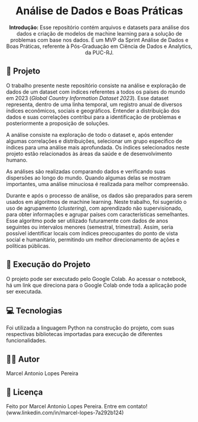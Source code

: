 <!DOCTYPE html>
<html lang="pt-BR">
<head>
    <meta charset="UTF-8">
    <meta name="viewport" content="width=device-width, initial-scale=1.0">
    <title>README - Análise de Dados e Boas Práticas</title>
</head>
<body>

<h1 align="center">Análise de Dados e Boas Práticas</h1>

<p align="center">
  <strong>Introdução:</strong> Esse repositório contém arquivos e datasets para análise dos dados e criação de modelos de machine learning para a solução de problemas com base nos dados. É um MVP da Sprint Análise de Dados e Boas Práticas, referente à Pós-Graduação em Ciência de Dados e Analytics, da PUC-RJ.
</p>

<h2>📖 Projeto</h2>
<p>
    O trabalho presente neste repositório consiste na análise e exploração de dados de um dataset com índices referentes a todos os países do mundo em 2023 (<em>Global Country Information Dataset 2023</em>). Esse dataset representa, dentro de uma linha temporal, um registro anual de diversos índices econômicos, sociais e geográficos. Entender a distribuição dos dados e suas correlações contribui para a identificação de problemas e posteriormente a proposição de soluções.
</p>
<p>
    A análise consiste na exploração de todo o dataset e, após entender algumas correlações e distribuições, selecionar um grupo específico de índices para uma análise mais aprofundada. Os índices selecionados neste projeto estão relacionados às áreas da saúde e de desenvolvimento humano.
</p>
<p>
    As análises são realizadas comparando dados e verificando suas dispersões ao longo do mundo. Quando algumas delas se mostram importantes, uma análise minuciosa é realizada para melhor compreensão.
</p>
<p>
    Durante e após o processo de análise, os dados são preparados para serem usados em algoritmos de machine learning. Neste trabalho, foi sugerido o uso de agrupamento (<em>clustering</em>), com aprendizado não supervisionado, para obter informações e agrupar países com características semelhantes. Esse algoritmo pode ser utilizado futuramente com dados de anos seguintes ou intervalos menores (semestral, trimestral). Assim, seria possível identificar locais com índices preocupantes do ponto de vista social e humanitário, permitindo um melhor direcionamento de ações e políticas públicas.
</p>

<h2>🚀 Execução do Projeto</h2>
<p>
    O projeto pode ser executado pelo Google Colab. Ao acessar o notebook, há um link que direciona para o Google Colab onde toda a aplicação pode ser executada.
</p>

<h2>💻 Tecnologias</h2>
<p>
    Foi utilizada a linguagem Python na construção do projeto, com suas respectivas bibliotecas importadas para execução de diferentes funcionalidades.
</p>

<h2>🧑‍💻 Autor</h2>
<p>
    Marcel Antonio Lopes Pereira
</p>

<h2>📄 Licença</h2>
<p>
    Feito por Marcel Antonio Lopes Pereira. Entre em contato!(www.linkedin.com/in/marcel-lopes-7a292b124)
</p>

</body>
</html>
